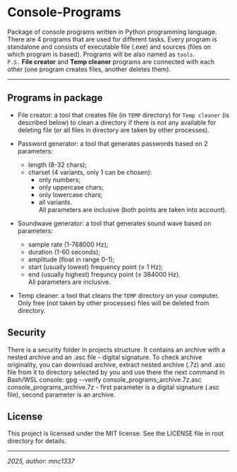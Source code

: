 # Console-Programs

Package of console programs written in Python programming language. There are 4 programs that are used for different tasks. Every program is standalone and consists of executable file (.exe) and sources (files on which program is based). Programs will be also named as `tools`.  
`P.S.` **File creator** and **Temp cleaner** programs are connected with each other (one program creates files, another deletes them).

---

## Programs in package

- File creator: a tool that creates file (in `TEMP` directory) for `Temp cleaner` (is described below) to clean a directory if there is not any available for deleting file (or all files in directory are taken by other processes).

- Password generator: a tool that generates passwords based on 2 parameters:
    - length (8-32 chars);
    - charset (4 variants, only 1 can be chosen):
        - only numbers;
        - only uppercase chars;
        - only lowercase chars;
        - all variants.  
    All parameters are inclusive (both points are taken into account).

- Soundwave generator: a tool that generates sound wave based on parameters:
    - sample rate (1-768000 Hz);
    - duration (1-60 seconds);
    - amplitude (float in range 0-1);
    - start (usually lowest) frequency point (≥ 1 Hz);
    - end (usually highest) frequncy point (≤ 384000 Hz).  
    All parameters are inclusive.

- Temp cleaner: a tool that cleans the `TEMP` directory on your computer. Only free (not taken by other processes) files will be deleted from directory.

## Security

There is a security folder in projects structure. It contains an archive with a nested archive and an .asc file - digital signature. To check archive originality, you can download archive, extract nested archive (.7z) and .asc file from it to directory selected by you and use there the next command in Bash/WSL console: gpg --verify console_programs_archive.7z.asc console_programs_archive.7z - first parameter is a digital signature (.asc file), second parameter is an archive.

## License

This project is licensed under the MIT license. See the LICENSE file in root directory for details.

---

*2025, author: mnc1337*